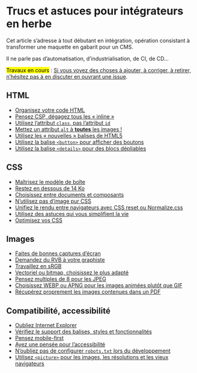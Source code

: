Trucs et astuces pour intégrateurs en herbe
===========================================

Cet article s’adresse à tout débutant en intégration, opération consistant à transformer une maquette en gabarit pour un CMS.

Il ne parle pas d’automatisation, d’industrialisation, de CI, de CD…

<mark>Travaux en cours</mark> : [Si vous voyez des choses à ajouter, à corriger, à retirer, n’hésitez pas à en discuter en ouvrant une issue](https://github.com/Zigazou/trucs-astuces-integrateurs/issues).

## HTML

- [Organisez votre code HTML](html-web/patron-html.md)
- [Pensez CSP, dégagez tous les « inline »](html-web/csp-inline.md)
- [Utilisez l’attribut `class`, pas l’attribut `id`](html-web/class-vs-id.md)
- [Mettez un attribut `alt` à **toutes** les images !](html-web/attribut-alt.md)
- [Utilisez les « nouvelles » balises de HTML5](html-web/nouvelles-balises.md)
- [Utilisez la balise `<button>` pour afficher des boutons](html-web/button.md)
- [Utilisez la balise `<details>` pour des blocs dépliables](html-web/details.md)

## CSS

- [Maîtrisez le modèle de boîte](css-web/modele-boite.md)
- [Restez en dessous de 14 Ko](css-web/barriere-14-ko.md)
- [Choisissez entre documents et composants](css-web/document-vs-composant.md)
- [N’utilisez pas d’image pur CSS](css-web/stop-image-pur-css.md)
- [Unifiez le rendu entre navigateurs avec CSS reset ou Normalize.css](css-web/unifier-rendu.md)
- [Utilisez des astuces qui vous simplifient la vie](css-web/techniques.md)
- [Optimisez vos CSS](css-web/optimisez-vos-css.md)

## Images

- [Faites de bonnes captures d’écran](image-web/captures-ecran.md)
- [Demandez du RVB à votre graphiste](image-web/demandez-du-rvb.md)
- [Travaillez en sRGB](image-web/srgb.md)
- [Vectoriel ou bitmap, choisissez le plus adapté](image-web/vectoriel-bitmap.md)
- [Pensez multiples de 8 pour les JPEG](image-web/jpeg-8x8.md)
- [Choisissez WEBP ou APNG pour les images animées plutôt que GIF](image-web/image-animee.md)
- [Récupérez proprement les images contenues dans un PDF](image-web/pdfimages.md)

## Compatibilité, accessibilité

- [Oubliez Internet Explorer](compatibilite-web/oubliez-internet-explorer.md)
- [Vérifiez le support des balises, styles et fonctionnalités](compatibilite-web/support-fonctionnalite.md)
- [Pensez mobile-first](compatibilite-web/mobile-first.md)
- [Ayez une pensée pour l’accessibilité](compatibilite-web/accessibilite.md)
- [N’oubliez pas de configurer `robots.txt` lors du développement](compatibilite-web/site-construction.md)
- [Utilisez `<picture>` pour les images, les résolutions et les vieux navigateurs](compatibilite-web/nouveaux-formats.md)
